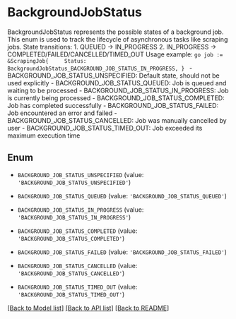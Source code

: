 # BackgroundJobStatus

BackgroundJobStatus represents the possible states of a background job. This enum is used to track the lifecycle of asynchronous tasks like scraping jobs.  State transitions: 1. QUEUED -> IN_PROGRESS 2. IN_PROGRESS -> COMPLETED/FAILED/CANCELLED/TIMED_OUT  Usage example: ```go job := &ScrapingJob{     Status: BackgroundJobStatus_BACKGROUND_JOB_STATUS_IN_PROGRESS, } ```   - BACKGROUND_JOB_STATUS_UNSPECIFIED: Default state, should not be used explicitly  - BACKGROUND_JOB_STATUS_QUEUED: Job is queued and waiting to be processed  - BACKGROUND_JOB_STATUS_IN_PROGRESS: Job is currently being processed  - BACKGROUND_JOB_STATUS_COMPLETED: Job has completed successfully  - BACKGROUND_JOB_STATUS_FAILED: Job encountered an error and failed  - BACKGROUND_JOB_STATUS_CANCELLED: Job was manually cancelled by user  - BACKGROUND_JOB_STATUS_TIMED_OUT: Job exceeded its maximum execution time

## Enum

* `BACKGROUND_JOB_STATUS_UNSPECIFIED` (value: `'BACKGROUND_JOB_STATUS_UNSPECIFIED'`)

* `BACKGROUND_JOB_STATUS_QUEUED` (value: `'BACKGROUND_JOB_STATUS_QUEUED'`)

* `BACKGROUND_JOB_STATUS_IN_PROGRESS` (value: `'BACKGROUND_JOB_STATUS_IN_PROGRESS'`)

* `BACKGROUND_JOB_STATUS_COMPLETED` (value: `'BACKGROUND_JOB_STATUS_COMPLETED'`)

* `BACKGROUND_JOB_STATUS_FAILED` (value: `'BACKGROUND_JOB_STATUS_FAILED'`)

* `BACKGROUND_JOB_STATUS_CANCELLED` (value: `'BACKGROUND_JOB_STATUS_CANCELLED'`)

* `BACKGROUND_JOB_STATUS_TIMED_OUT` (value: `'BACKGROUND_JOB_STATUS_TIMED_OUT'`)

[[Back to Model list]](../README.md#documentation-for-models) [[Back to API list]](../README.md#documentation-for-api-endpoints) [[Back to README]](../README.md)


